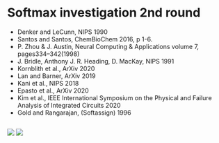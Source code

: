 # Softmax investigation 2nd round

  * Denker and LeCunn, NIPS 1990
  * Santos and Santos, ChemBioChem 2016, p 1-6.
  * P. Zhou & J. Austin, Neural Computing & Applications volume 7, pages334–342(1998)
  * J. Bridle, Anthony J. R. Heading, D. MacKay, NIPS 1991
  * Kornblith et al., ArXiv 2020
  * Lan and Barner, ArXiv 2019
  * Kani et al., NIPS 2018
  * Epasto et al., ArXiv 2020
  * Kim et al., IEEE International Symposium on the Physical and Failure Analysis of Integrated Circuits 2020
  * Gold and Rangarajan, (Softassign) 1996


## 

<img src="https://render.githubusercontent.com/render/math?math=e^{i \pi} = -1">

<img src="https://render.githubusercontent.com/render/math?math=sin(x)^2 %2BH cos(x)^2 = 1">
